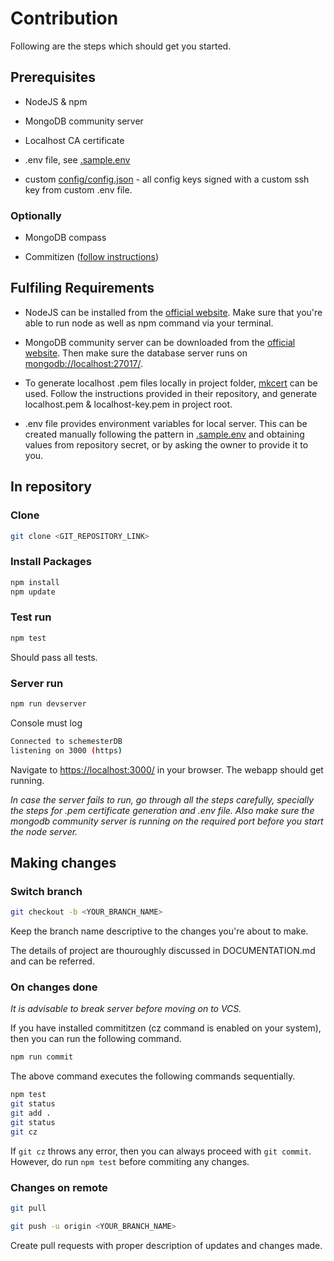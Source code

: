 # Contribution

Following are the steps which should get you started.

## Prerequisites

- NodeJS & npm

- MongoDB community server

- Localhost CA certificate

- .env file, see [.sample.env](/.sample.env)

- custom [config/config.json](/config/config.json) - all config keys signed with a custom ssh key from custom .env file.

### Optionally

- MongoDB compass

- Commitizen ([follow instructions](https://github.com/commitizen/cz-cli))

## Fulfiling Requirements

- NodeJS can be installed from the [official website](https://nodejs.org/). Make sure that you're able to run node as well as npm command via your terminal.

- MongoDB community server can be downloaded from the [official website](https://www.mongodb.com/try/download/community). Then make sure the database server runs on [mongodb://localhost:27017/](mongodb://localhost:27017/).

- To generate localhost .pem files locally in project folder, [mkcert](https://github.com/FiloSottile/mkcert#installation) can be used. Follow the instructions provided in their repository, and generate localhost.pem & localhost-key.pem in project root.

- .env file provides environment variables for local server. This can be created manually following the pattern in [.sample.env](.sample.env) and obtaining values from repository secret, or by asking the owner to provide it to you.

## In repository

### Clone

```bash
git clone <GIT_REPOSITORY_LINK>
```

### Install Packages

```bash
npm install
npm update
```

### Test run

```bash
npm test
```

Should pass all tests.

### Server run

```bash
npm run devserver
```

Console must log

```bash
Connected to schemesterDB
listening on 3000 (https)
```

Navigate to [https://localhost:3000/](https://localhost:3000/) in your browser. The webapp should get running.

_In case the server fails to run, go through all the steps carefully, specially the steps for .pem certificate generation and .env file. Also make sure the mongodb community server is running on the required port before you start the node server._

## Making changes

### Switch branch

```bash
git checkout -b <YOUR_BRANCH_NAME>
```

Keep the branch name descriptive to the changes you're about to make.

The details of project are thouroughly discussed in DOCUMENTATION.md and can be referred.

### On changes done

_It is advisable to break server before moving on to VCS._

If you have installed commititzen (cz command is enabled on your system), then you can run the following command.

```bash
npm run commit
```

The above command executes the following commands sequentially.

```bash
npm test
git status
git add .
git status
git cz

```

If ```git cz``` throws any error, then you can always proceed with ```git commit```. However, do run ```npm test``` before commiting any changes.

### Changes on remote

```bash
git pull
```

```bash
git push -u origin <YOUR_BRANCH_NAME>
```

Create pull requests with proper description of updates and changes made.
